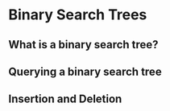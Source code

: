 # Binary Search Trees

## What is a binary search tree?

## Querying a binary search tree

## Insertion and Deletion


